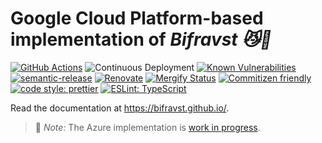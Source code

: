 # Google Cloud Platform-based implementation of _Bifravst :smirk_cat::rainbow:_

[![GitHub Actions](https://github.com/Bifravst/azure/workflows/Test%20and%20Release/badge.svg)](https://github.com/Bifravst/azure/actions)
![Continuous Deployment](https://github.com/bifravst/azure/workflows/Continuous%20Deployment/badge.svg)
[![Known Vulnerabilities](https://snyk.io/test/github/bifravst/azure/badge.svg)](https://snyk.io/test/github/bifravst/azure)
[![semantic-release](https://img.shields.io/badge/%20%20%F0%9F%93%A6%F0%9F%9A%80-semantic--release-e10079.svg)](https://github.com/semantic-release/semantic-release)
[![Renovate](https://img.shields.io/badge/renovate-enabled-brightgreen.svg)](https://renovatebot.com)
[![Mergify Status](https://img.shields.io/endpoint.svg?url=https://dashboard.mergify.io/badges/bifravst/azure&style=flat)](https://mergify.io)
[![Commitizen friendly](https://img.shields.io/badge/commitizen-friendly-brightgreen.svg)](http://commitizen.github.io/cz-cli/)
[![code style: prettier](https://img.shields.io/badge/code_style-prettier-ff69b4.svg)](https://github.com/prettier/prettier/)
[![ESLint: TypeScript](https://img.shields.io/badge/ESLint-TypeScript-blue.svg)](https://github.com/typescript-eslint/typescript-eslint)

Read the documentation at https://bifravst.github.io/.

> :construction: _Note:_ The Azure implementation is
> [work in progress](https://github.com/bifravst/bifravst/issues/29).
